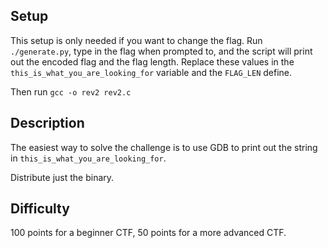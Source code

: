 Setup
-----

This setup is only needed if you want to change the flag. Run `./generate.py`, type in the flag when prompted to, and the script will print out the encoded flag and the flag length. Replace these values in the `this_is_what_you_are_looking_for` variable and the `FLAG_LEN` define.

Then run `gcc -o rev2 rev2.c`

Description
-----------

The easiest way to solve the challenge is to use GDB to print out the string in `this_is_what_you_are_looking_for`.

Distribute just the binary.

Difficulty
----------

100 points for a beginner CTF, 50 points for a more advanced CTF.
